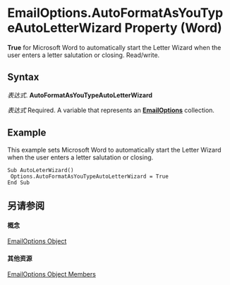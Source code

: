 
# EmailOptions.AutoFormatAsYouTypeAutoLetterWizard Property (Word)

 **True** for Microsoft Word to automatically start the Letter Wizard when the user enters a letter salutation or closing. Read/write.


## Syntax

 _表达式_. **AutoFormatAsYouTypeAutoLetterWizard**

 _表达式_ Required. A variable that represents an **[EmailOptions](41fefa03-c993-e218-0f92-0cf30c0bfbd4.md)** collection.


## Example

This example sets Microsoft Word to automatically start the Letter Wizard when the user enters a letter salutation or closing.


```
Sub AutoLeterWizard() 
 Options.AutoFormatAsYouTypeAutoLetterWizard = True 
End Sub
```


## 另请参阅


#### 概念


[EmailOptions Object](41fefa03-c993-e218-0f92-0cf30c0bfbd4.md)
#### 其他资源


[EmailOptions Object Members](http://msdn.microsoft.com/library/0f8a549b-283c-dc9d-dc1e-1179a9d6fb0b%28Office.15%29.aspx)